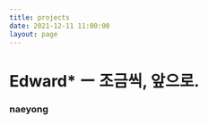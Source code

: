 ```yaml
---
title: projects
date: 2021-12-11 11:00:00
layout: page
---
```



# Edward* ー 조금씩, 앞으로.


### naeyong
